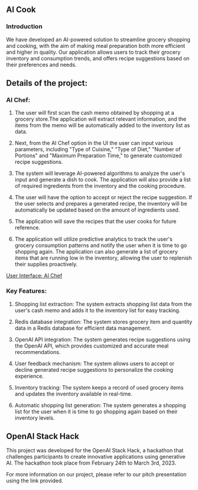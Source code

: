 ## AI Cook

### Introduction 
We have developed an AI-powered solution to streamline grocery shopping and cooking, with the aim of making meal preparation both more efficient and higher in quality. Our application allows users to track their grocery inventory and consumption trends, and offers recipe suggestions based on their preferences and needs.

## Details of the project: 

### AI Chef: 

1. The user will first scan the cash memo obtained by shopping at a grocery store.The application will extract relevant information, and the items from the memo will be automatically added to the inventory list as data.

2. Next, from the AI Chef option in the UI the user can input various parameters, including "Type of Cuisine," "Type of Diet," "Number of Portions" and "Maximum Preparation Time," to generate customized recipe suggestions.

3. The system will leverage AI-powered algorithms to analyze the user's input and generate a dish to cook. The application will also provide a list of required ingredients from the inventory and the cooking procedure.

4. The user will have the option to accept or reject the recipe suggestion. If the user selects and prepares a generated recipe, the inventory will be automatically be updated based on the amount of ingredients used. 

5. The application will save the recipes that the user cooks for future reference.

6. The application will utilize predictive analytics to track the user's grocery consumption patterns and notify the user when it is time to go shopping again. The application can also generate a list of grocery items that are running low in the inventory, allowing the user to replenish their supplies proactively. 

[User Interface: AI Chef](assets\ai_chef_ui.jpg)

### Key Features: 

1. Shopping list extraction: The system extracts shopping list data from the user's cash memo and adds it to the inventory list for easy tracking.

2. Redis database integration: The system stores grocery item and quantity data in a Redis database for efficient data management.

3. OpenAI API integration: The system generates recipe suggestions using the OpenAI API, which provides customized and accurate meal recommendations.

4. User feedback mechanism: The system allows users to accept or decline generated recipe suggestions to personalize the cooking experience.

5. Inventory tracking: The system keeps a record of used grocery items and updates the inventory available in real-time.

6. Automatic shopping list generation: The system generates a shopping list for the user when it is time to go shopping again based on their inventory levels.


## OpenAI Stack Hack
This project was developed for the OpenAI Stack Hack, a hackathon that challenges participants to create innovative applications using generative AI. The hackathon took place from February 24th to March 3rd, 2023. 

For more information on our project, please refer to our pitch presentation using the link provided.